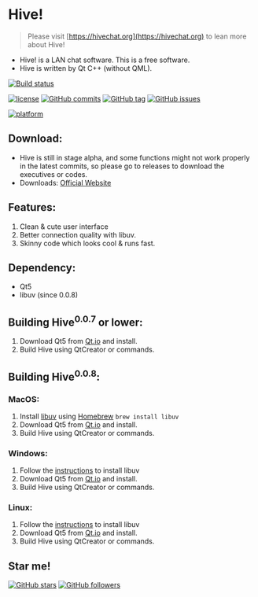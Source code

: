 # Hive!
> Please visit [https://hivechat.org](https://hivechat.org) to lean more about Hive!

* Hive! is a LAN chat software. This is a free software.
* Hive is written by Qt C++ (without QML).

[![Build status](https://img.shields.io/badge/build-passing-green.svg)](https://github.com/HiveChat/Hive-desktop/commits/master)
<!--[![Build status](https://img.shields.io/badge/build-failing-red.svg)](https://github.com/HiveChat/Hive-desktop/commits/master)-->
[![license](https://img.shields.io/github/license/HiveChat/Hive-desktop.svg)](https://github.com/HiveChat/Hive-desktop/blob/master/GPLv3.LICENSE)
[![GitHub commits](https://img.shields.io/github/commits-since/HiveChat/Hive-desktop/0.0.6.svg)](https://github.com/HiveChat/Hive-desktop/commits/master)
[![GitHub tag](https://img.shields.io/github/tag/HiveChat/Hive-desktop.svg)](https://github.com/HiveChat/Hive-desktop)
[![GitHub issues](https://img.shields.io/github/issues/HiveChat/Hive-desktop.svg)](https://github.com/HiveChat/Hive-desktop/issues)
<!--[![GitHub closed issues](https://img.shields.io/github/issues-closed/HiveChat/Hive-desktop.svg)](https://github.com/HiveChat/Hive-desktop/issues?q=is%3Aissue+is%3Aclosed)-->
[![platform](https://img.shields.io/badge/Platform-Linux%20%7C%20macOS%20%7C%20Windows-ff69b4.svg?style=flat)](http://doc.qt.io/qt-5/supported-platforms.html)
<!--[![GitHub contributors](https://img.shields.io/github/contributors/HiveChat/Hive-desktop.svg)](https://github.com/HiveChat/Hive-desktop/graphs/contributors)-->


## Download:
* Hive is still in stage alpha, and some functions might not work properly in the latest commits, so please go to releases to download the executives or codes. 
* Downloads: [Official Website](https://hivechat.org) 

## Features:
1. Clean & cute user interface
2. Better connection quality with libuv.
3. Skinny code which looks cool & runs fast.

## Dependency:
* Qt5
* libuv (since 0.0.8)

## Building Hive<sup>0.0.7</sup> or lower:
1. Download Qt5 from [Qt.io](https://qt.io) and install.
2. Build Hive using QtCreator or commands.

## Building Hive<sup>0.0.8</sup>:
### MacOS:
1. Install [libuv](https://github.com/libuv/libuv) using [Homebrew](https://brew.sh) `brew install libuv`
2. Download Qt5 from [Qt.io](https://qt.io) and install.
3. Build Hive using QtCreator or commands.

### Windows:
1. Follow the [instructions](https://github.com/libuv/libuv) to install libuv
2. Download Qt5 from [Qt.io](https://qt.io) and install.
3. Build Hive using QtCreator or commands.

### Linux:
1. Follow the [instructions](https://github.com/libuv/libuv) to install libuv
2. Download Qt5 from [Qt.io](https://qt.io) and install.
3. Build Hive using QtCreator or commands.

## Star me!
[![GitHub stars](https://img.shields.io/github/stars/HiveChat/Hive-desktop.svg?style=social&label=Star)](#)
[![GitHub followers](https://img.shields.io/github/followers/ultrasilicon.svg?style=social&label=Follow)](https://github.com/Ultrasilicon)






